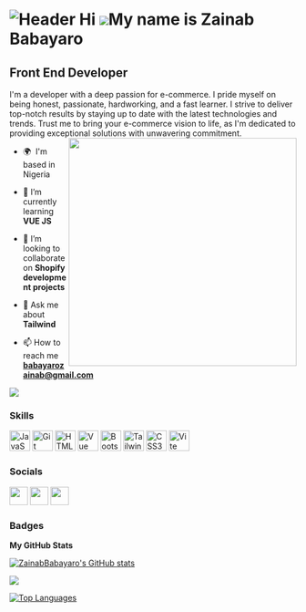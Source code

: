 ![Header](./your-header-image-name.png)
Hi ![](https://user-images.githubusercontent.com/18350557/176309783-0785949b-9127-417c-8b55-ab5a4333674e.gif)My name is Zainab Babayaro
=======================================================================================================================================

Front End Developer
-------------------

I'm a developer with a deep passion for e-commerce. I pride myself on being honest, passionate, hardworking, and a fast learner. I strive to deliver top-notch results by staying up to date with the latest technologies and trends. Trust me to bring your e-commerce vision to life, as I'm dedicated to providing exceptional solutions with unwavering commitment.
<img src="https://media.tenor.com/S59bPkT0pqcAAAAC/programming.gif" alt="" align="right" alt="Coding" width="400" >
- 🌍  I'm based in Nigeria

- 🌱 I’m currently learning **VUE JS**

- 👯 I’m looking to collaborate on **Shopify development projects**

- 💬 Ask me about **Tailwind**

- 📫 How to reach me **babayarozainab@gmail.com**

<a href="https://www.github.com/ZainabBabayaro" target="_blank" rel="noreferrer"><img
src="https://img.shields.io/github/followers/ZainabBabayaro?logo=github&style=for-the-badge&color=ffffff&labelColor=000000" /></a>

### Skills


<p align="left">
<a href="https://developer.mozilla.org/en-US/docs/Web/JavaScript" target="_blank" rel="noreferrer"><img src="https://raw.githubusercontent.com/danielcranney/readme-generator/main/public/icons/skills/javascript-colored.svg" width="36" height="36" alt="JavaScript" /></a>
<a href="https://git-scm.com/" target="_blank" rel="noreferrer"><img src="https://raw.githubusercontent.com/danielcranney/readme-generator/main/public/icons/skills/git-colored.svg" width="36" height="36" alt="Git" /></a>
<a href="https://developer.mozilla.org/en-US/docs/Glossary/HTML5" target="_blank" rel="noreferrer"><img src="https://raw.githubusercontent.com/danielcranney/readme-generator/main/public/icons/skills/html5-colored.svg" width="36" height="36" alt="HTML5" /></a>
<a href="https://vuejs.org/" target="_blank" rel="noreferrer"><img src="https://raw.githubusercontent.com/danielcranney/readme-generator/main/public/icons/skills/vuejs-colored.svg" width="36" height="36" alt="Vue" /></a>
<a href="https://getbootstrap.com/" target="_blank" rel="noreferrer"><img src="https://raw.githubusercontent.com/danielcranney/readme-generator/main/public/icons/skills/bootstrap-colored.svg" width="36" height="36" alt="Bootstrap" /></a>
<a href="https://tailwindcss.com/" target="_blank" rel="noreferrer"><img src="https://raw.githubusercontent.com/danielcranney/readme-generator/main/public/icons/skills/tailwindcss-colored.svg" width="36" height="36" alt="TailwindCSS" /></a>
<a href="https://www.w3.org/TR/CSS/#css" target="_blank" rel="noreferrer"><img src="https://raw.githubusercontent.com/danielcranney/readme-generator/main/public/icons/skills/css3-colored.svg" width="36" height="36" alt="CSS3" /></a>
<a href="https://vitejs.dev/" target="_blank" rel="noreferrer"><img src="https://raw.githubusercontent.com/danielcranney/readme-generator/main/public/icons/skills/vite-colored.svg" width="36" height="36" alt="Vite" /></a>
</p>


### Socials

<p align="left"> <a href="https://www.github.com/ZainabBabayaro" target="_blank" rel="noreferrer"><img src="https://raw.githubusercontent.com/danielcranney/readme-generator/main/public/icons/socials/github.svg" width="32" height="32" /></a> <a href="https://www.linkedin.com/in/zainab_babayaro" target="_blank" rel="noreferrer"><img src="https://raw.githubusercontent.com/danielcranney/readme-generator/main/public/icons/socials/linkedin.svg" width="32" height="32" /></a> <a href="https://www.twitter.com/zainab_babayaro" target="_blank" rel="noreferrer"><img src="https://raw.githubusercontent.com/danielcranney/readme-generator/main/public/icons/socials/twitter.svg" width="32" height="32" /></a></p>

### Badges

<b>My GitHub Stats</b>

<a href="http://www.github.com/ZainabBabayaro"><img src="https://github-readme-stats.vercel.app/api?username=ZainabBabayaro&show_icons=true&hide=&count_private=true&title_color=facc15&text_color=ffffff&icon_color=ffffff&bg_color=000000&hide_border=true&show_icons=true" alt="ZainabBabayaro's GitHub stats" /></a>

<a href="http://www.github.com/ZainabBabayaro"><img src="https://github-readme-streak-stats.herokuapp.com/?user=ZainabBabayaro&stroke=ffffff&background=000000&ring=facc15&fire=facc15&currStreakNum=ffffff&currStreakLabel=facc15&sideNums=ffffff&sideLabels=ffffff&dates=ffffff&hide_border=true" /></a>


<a href="https://github.com/ZainabBabayaro" align="left"><img src="https://github-readme-stats.vercel.app/api/top-langs/?username=ZainabBabayaro&langs_count=10&title_color=facc15&text_color=ffffff&icon_color=ffffff&bg_color=000000&hide_border=true&locale=en&custom_title=Top%20%Languages" alt="Top Languages" /></a>
